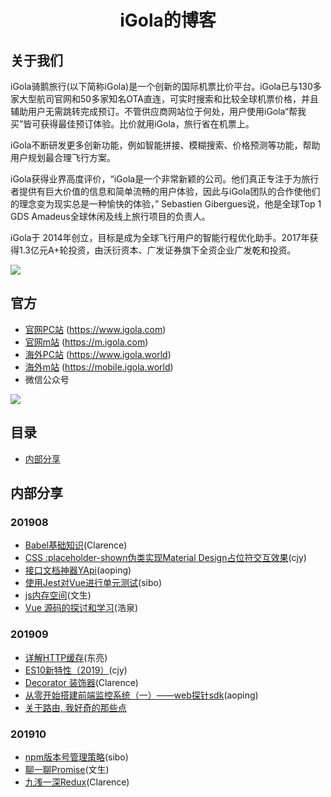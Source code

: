 <!--
 * @Description: In User Settings Edit
 * @Author: your name
 * @Date: 2019-10-10 13:15:55
 * @LastEditTime: 2019-10-12 11:51:10
 * @LastEditors: Please set LastEditors
 -->


<h1 align="center">iGola的博客</h1>

## 关于我们

iGola骑鹅旅行(以下简称iGola)是一个创新的国际机票比价平台。iGola已与130多家大型航司官网和50多家知名OTA直连，可实时搜索和比较全球机票价格，并且辅助用户无需跳转完成预订。不管供应商网站位于何处，用户使用iGola“帮我买”皆可获得最佳预订体验。比价就用iGola，旅行省在机票上。

iGola不断研发更多创新功能，例如智能拼接、模糊搜索、价格预测等功能，帮助用户规划最合理飞行方案。

iGola获得业界高度评价，“iGola是一个非常新颖的公司。他们真正专注于为旅行者提供有巨大价值的信息和简单流畅的用户体验，因此与iGola团队的合作使他们的理念变为现实总是一种愉快的体验，” Sebastien Gibergues说，他是全球Top 1 GDS Amadeus全球休闲及线上旅行项目的负责人。

iGola于 2014年创立，目标是成为全球飞行用户的智能行程优化助手。2017年获得1.3亿元A+轮投资，由沃衍资本、广发证券旗下全资企业广发乾和投资。

![](https://content.igola.com/static/WEB/images/brand/aboutus/brand_aboutus_ZH.jpg)

## 官方

* [官网PC站](https://www.igola.com) (https://www.igola.com)
* [官网m站](https://m.igola.com) (https://m.igola.com)
* [海外PC站](https://www.igola.world) (https://www.igola.world)
* [海外m站](https://mobile.igola.world) (https://mobile.igola.world)
* 微信公众号

![](https://content.igola.com/static/COMMON/images/igola_weixin_qrcode_new.jpg)


## 目录

* [内部分享](#内部分享)

## 内部分享

### 201908

* [Babel基础知识](SHARE/201908/Babel基础知识_Clarence.md)(Clarence)
* [CSS :placeholder-shown伪类实现Material Design占位符交互效果](SHARE/cjy/placeholder-shown_cjy.md)(cjy)
* [接口文档神器YApi](https://juejin.im/post/5d6688685188250ff779b5a9)(aoping)
* [使用Jest对Vue进行单元测试](https://juejin.im/post/5d7085845188254d1722c17d)(sibo)
* [js内存空间](https://github.com/950905/record-summary/blob/master/common/js%E5%86%85%E5%AD%98%E7%9B%B8%E5%85%B3.md)(文生)
* [ Vue 源码的探讨和学习](https://github.com/Andraw-lin/about-Vue)(浩泉)

### 201909
* [详解HTTP缓存](https://juejin.im/post/5d74870e6fb9a06b32609812)(东亮)
* [ES10新特性（2019）](SHARE/cjy/ES10新特性_cjy.md)(cjy)
* [Decorator 装饰器](https://github.com/yougola/blog/blob/master/SHARE/201909/Decorators_Clarence.md)(Clarence)
* [从零开始搭建前端监控系统（一）——web探针sdk](https://juejin.im/post/5d8c2ae1518825091b2c17e6)(aoping)
* [关于路由, 我好奇的那些点](https://www.cnblogs.com/Tiboo/p/11588022.html)

### 201910
* [npm版本号管理策略](https://github.com/yougola/blog/blob/master/SHARE/201910/NPM_Publish.md)(sibo)
* [聊一聊Promise](https://github.com/yougola/blog/blob/master/SHARE/201910/Promise.md)(文生)
* [九浅一深Redux](https://github.com/yougola/blog/blob/master/SHARE/201910/redux%20%E7%AE%80%E4%BB%8B/redux_Clarence.md)(Clarence)
